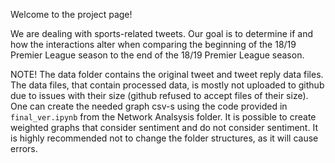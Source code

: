 Welcome to the project page!

We are dealing with sports-related tweets. Our goal is to determine if and how the interactions alter when comparing the beginning of the 18/19 Premier League season to the end of the 18/19 Premier League season. 

NOTE!
The data folder contains the original tweet and tweet reply data files. The data files, that contain processed data, is mostly not uploaded to github due to issues with their size (github refused to accept files of their size). One can create the needed graph csv-s using the code provided in  <code>final_ver.ipynb</code> from the Network Analsysis folder. It is possible to create weighted graphs that consider sentiment and do not consider sentiment. It is highly recommended not to change the folder structures, as it will cause errors. 
